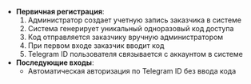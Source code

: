 - **Первичная регистрация**: 
  1. Администратор создает учетную запись заказчика в системе
  2. Система генерирует уникальный одноразовый код доступа
  3. Код отправляется заказчику вручную администратором
  4. При первом входе заказчик вводит код
  5. Telegram ID пользователя связывается с аккаунтом в системе
- **Последующие входы**:
  - Автоматическая авторизация по Telegram ID без ввода кода
